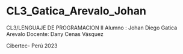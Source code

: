 # CL3_Gatica_Arevalo_Johan
CL3/LENGUAJE DE PROGRAMACION II
Alumno : Johan Diego Gatica Arevalo
Docente: Dany Cenas Vásquez

Cibertec- Perú 2023
